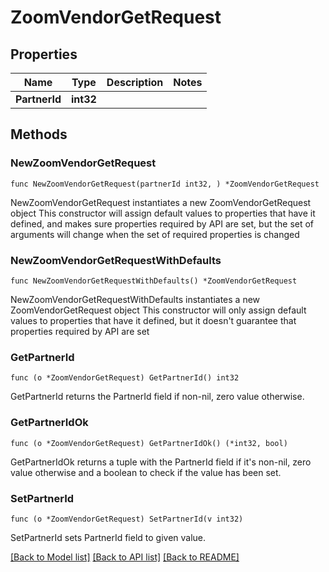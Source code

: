 # ZoomVendorGetRequest

## Properties

Name | Type | Description | Notes
------------ | ------------- | ------------- | -------------
**PartnerId** | **int32** |  | 

## Methods

### NewZoomVendorGetRequest

`func NewZoomVendorGetRequest(partnerId int32, ) *ZoomVendorGetRequest`

NewZoomVendorGetRequest instantiates a new ZoomVendorGetRequest object
This constructor will assign default values to properties that have it defined,
and makes sure properties required by API are set, but the set of arguments
will change when the set of required properties is changed

### NewZoomVendorGetRequestWithDefaults

`func NewZoomVendorGetRequestWithDefaults() *ZoomVendorGetRequest`

NewZoomVendorGetRequestWithDefaults instantiates a new ZoomVendorGetRequest object
This constructor will only assign default values to properties that have it defined,
but it doesn't guarantee that properties required by API are set

### GetPartnerId

`func (o *ZoomVendorGetRequest) GetPartnerId() int32`

GetPartnerId returns the PartnerId field if non-nil, zero value otherwise.

### GetPartnerIdOk

`func (o *ZoomVendorGetRequest) GetPartnerIdOk() (*int32, bool)`

GetPartnerIdOk returns a tuple with the PartnerId field if it's non-nil, zero value otherwise
and a boolean to check if the value has been set.

### SetPartnerId

`func (o *ZoomVendorGetRequest) SetPartnerId(v int32)`

SetPartnerId sets PartnerId field to given value.



[[Back to Model list]](../README.md#documentation-for-models) [[Back to API list]](../README.md#documentation-for-api-endpoints) [[Back to README]](../README.md)


